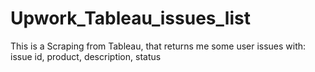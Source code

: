 # Upwork_Tableau_issues_list
This is a Scraping from Tableau, that returns me some user issues with: issue id, product, description, status
